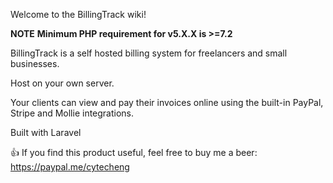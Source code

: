 Welcome to the BillingTrack wiki!



**NOTE**
**Minimum PHP requirement for v5.X.X is >=7.2**

BillingTrack is a self hosted billing system for freelancers and small businesses.

Host on your own server.

Your clients can view and pay their invoices online using the built-in PayPal, Stripe and Mollie integrations.

Built with Laravel

:+1: If you find this product useful, feel free to buy me a beer: https://paypal.me/cytecheng
